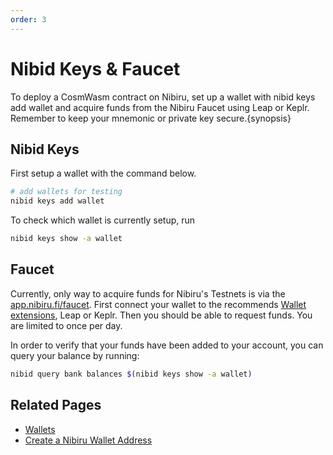```yaml
---
order: 3
---
```

# Nibid Keys & Faucet

To deploy a CosmWasm contract on Nibiru, set up a wallet with
nibid keys add wallet and acquire funds from the Nibiru Faucet
using Leap or Keplr. Remember to keep your mnemonic or private
key secure.{synopsis}

## Nibid Keys

First setup a wallet with the command below.

```bash
# add wallets for testing
nibid keys add wallet
```

To check which wallet is currently setup, run

```bash
nibid keys show -a wallet
```

## Faucet

Currently, only way to acquire funds for Nibiru's Testnets is via the [app.nibiru.fi/faucet](https://app.nibiru.fi/faucet).
First connect your wallet to the recommends [Wallet extensions](../../ecosystem/wallets/index.md), Leap or Keplr.
Then you should be able to request funds. You are limited to once per day.

In order to verify that your funds have been added to your account, you can query your balance by running:

```bash
nibid query bank balances $(nibid keys show -a wallet)
```

## Related Pages

- [Wallets](../../wallets/index.md)
- [Create a Nibiru Wallet Address](../../wallets/create-addr.md)
